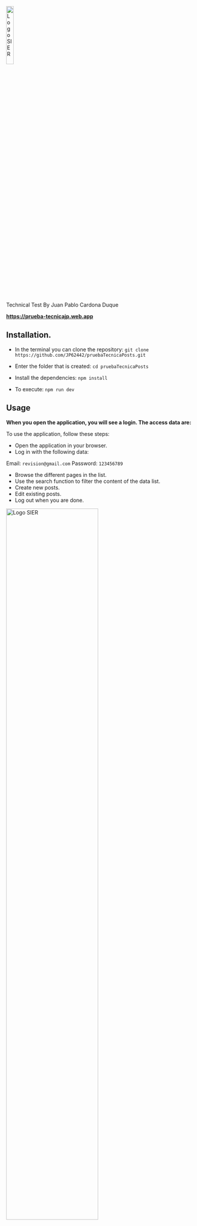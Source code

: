 <img src="https://sier.com.co/wp-content/uploads/2020/01/logo2.svg" alt="Logo SIER" width="20%"/>

Technical Test
By Juan Pablo Cardona Duque

**https://prueba-tecnicajp.web.app**

## Installation.

- In the terminal you can clone the repository:
  `git clone https://github.com/JP62442/pruebaTecnicaPosts.git`

- Enter the folder that is created:
  `cd pruebaTecnicaPosts `

- Install the dependencies:
  `npm install`

- To execute:
  `npm run dev`

## Usage

**When you open the application, you will see a login. The access data are:**

To use the application, follow these steps:

- Open the application in your browser.
- Log in with the following data:

Email:
`revision@gmail.com`
Password:
`123456789`

- Browse the different pages in the list.
- Use the search function to filter the content of the data list.
- Create new posts.
- Edit existing posts.
- Log out when you are done.

<img src="https://imagizer.imageshack.com/img924/1448/iiTphR.png" alt="Logo SIER" width="70%"/>

**Users will receive constant feedback as they interact with the application. All interactions with the list are done directly through the API.**

## Technologies used.

- Vite.
- ReactJS.
- React Hooks.
- React Router.
- React hook form.
- React hot toast.
- React data table.
- CSS.
- Axios.
- Material UI.
- Firebase.
